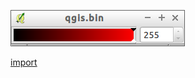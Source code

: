![](../images/QgsColorSliderWidget-standalone.png)

[import](../gui/qgis-sample-QgsColorSliderWidget.py)

